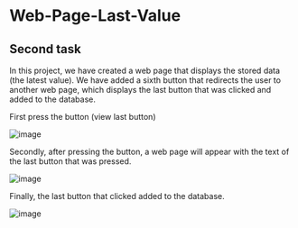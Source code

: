 # Web-Page-Last-Value
## Second task
In this project, we have created a web page that displays the stored data (the latest value). We have added a sixth button that redirects the user to another web page, which displays the last button that was clicked and added to the database. 

First press the button (view last button)

![image](https://github.com/user-attachments/assets/7eb08ec3-bc8f-4dfb-aac6-84304a8e8004)

Secondly, after pressing the button, a web page will appear with the text of the last button that was pressed.

![image](https://github.com/user-attachments/assets/121a032f-6e95-499d-8702-6f89dad81af3)

Finally, the last button that clicked added to the database. 

![image](https://github.com/user-attachments/assets/bc6b0163-864c-45d0-8671-216197062eb9)

